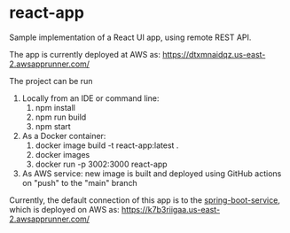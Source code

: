 # react-app
Sample implementation of a React UI app, using remote REST API.

The app is currently deployed at AWS as:
https://dtxmnaidqz.us-east-2.awsapprunner.com/ 


The project can be run
1. Locally from an IDE or command line:
   1. npm install
   2. npm run build
   3. npm start
2. As a Docker container:
   1. docker image build -t react-app:latest . 
   2. docker images  
   3. docker run -p 3002:3000 react-app
3. As AWS service: new image is built and deployed using GitHub actions on "push" to the "main" branch

Currently, the default connection of this app is to the [spring-boot-service](https://github.com/boroda123/spring-boot-service), 
which is deployed on AWS as: https://k7b3riigaa.us-east-2.awsapprunner.com/


